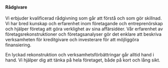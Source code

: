 #### Rådgivare

Vi erbjuder kvalificerad rådgivning som går att förstå och som gör skillnad. Vi har bred kunskap och erfarenhet inom företagande och entreprenörskap och hjälper företag att göra verklighet av sina affärsidéer. Vår erfarenhet av företagsrekonstruktioner och företagsanalyser gör det enklare att beskriva verksamheten för kreditgivare och investerare för att möjliggöra finansiering.

En lyckad rekonstruktion och verksamhetsförbättringar går alltid hand i hand. Vi hjälper dig att tänka på hela företaget, både på kort och lång sikt.
